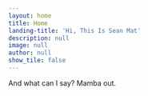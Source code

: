```yaml
---
layout: home
title: Home
landing-title: 'Hi, This Is Sean Mat'
description: null
image: null
author: null
show_tile: false
---
```


And what can I say? Mamba out.
